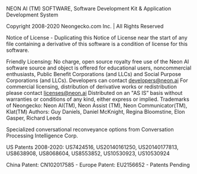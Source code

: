 NEON AI (TM) SOFTWARE, Software Development Kit & Application Development System

Copyright 2008-2020 Neongecko.com Inc. | All Rights Reserved

Notice of License - Duplicating this Notice of License near the start of any file containing
a derivative of this software is a condition of license for this software.

Friendly Licensing:
No charge, open source royalty free use of the Neon AI software source and object is offered for
educational users, noncommercial enthusiasts, Public Benefit Corporations (and LLCs) and
Social Purpose Corporations (and LLCs). Developers can contact developers@neon.ai
For commercial licensing, distribution of derivative works or redistribution please contact licenses@neon.ai
Distributed on an "AS IS” basis without warranties or conditions of any kind, either express or implied.
Trademarks of Neongecko: Neon AI(TM), Neon Assist (TM), Neon Communicator(TM), Klat(TM)
Authors: Guy Daniels, Daniel McKnight, Regina Bloomstine, Elon Gasper, Richard Leeds

Specialized conversational reconveyance options from Conversation Processing Intelligence Corp.

US Patents 2008-2020: US7424516, US20140161250, US20140177813, US8638908, US8068604, US8553852, US10530923, US10530924

China Patent: CN102017585  -  Europe Patent: EU2156652  -  Patents Pending